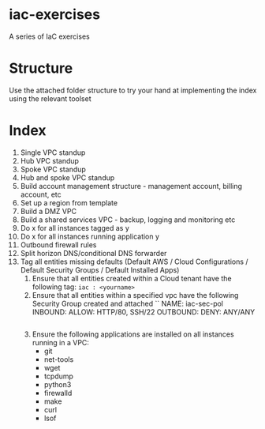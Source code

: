 # iac-exercises
A series of IaC exercises

# Structure
Use the attached folder structure to try your hand at implementing the index using the relevant toolset

# Index
1. Single VPC standup
1. Hub VPC standup
1. Spoke VPC standup
1. Hub and spoke VPC standup
1. Build account management structure - management account, billing account, etc
1. Set up a region from template
1. Build a DMZ VPC
1. Build a shared services VPC - backup, logging and monitoring etc
1. Do x for all instances tagged as y
1. Do x for all instances running application y
1. Outbound firewall rules
1. Split horizon DNS/conditional DNS forwarder
1. Tag all entities missing defaults (Default AWS / Cloud Configurations / Default Security Groups / Default Installed Apps)
    1. Ensure that all entities created within a Cloud tenant have the following tag: `iac : <yourname>` 
    2. Ensure that all entities within a specified vpc have the following Security Group created and attached
        `` NAME: iac-sec-pol
           INBOUND: ALLOW: HTTP/80, SSH/22
           OUTBOUND: DENY: ANY/ANY
        ```
    3. Ensure the following applications are installed on all instances running in a VPC:
        - git
        - net-tools
        - wget
        - tcpdump
        - python3
        - firewalld
        - make
        - curl
        - lsof
